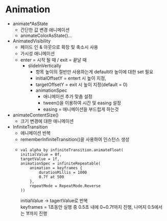 # Animation
* animate*AsState
  * 간단한 값 변경 애니메이션
  * animateColorAsState()...
* AnimatedVisibility
  * 페이드 인 & 아웃으로 확장 및 축소시 사용
  * 가시성 애니메이션
  * enter = 시작 될 때 / exit = 끝날 때
    * slideInVertically 
      * 항목 높이의 절반만 사용하는게 default라 높이에 대한 set 필요 
      * initialOffsetY = entert 시 높이 지정,
      * targetOffsetY = exit 시 높이 지정(default = 0)
      * animationSpec
        * 애니메이션 추가 맞춤 설정   
        * tween()을 이용하여 시간 및 easing 설정
        * easing = 애니메이션을 부드럽게 하는것
* animateContentSize()
  * 크기 변경에 대한 애니메이션 
* InfiniteTransition
  * 애니메이션 반복
  * rememberInfiniteTransition()을 사용하여 인스턴스 생성
  * ~~~ 
    val alpha by infiniteTransition.animateFloat(
    initialValue = 0f,
    targetValue = 1f,
    animationSpec = infiniteRepeatable(
        animation = keyframes {
            durationMillis = 1000
            0.7f at 500
        },
        repeatMode = RepeatMode.Reverse
    ))
    ~~~  
    initialValue -> tagertValue로 반복<br>
    keyframes = 1초동안 실행 중 0.5초 내에 0~0.7f까지 진행, 나머지 0.5에서는 1f까지 진행
